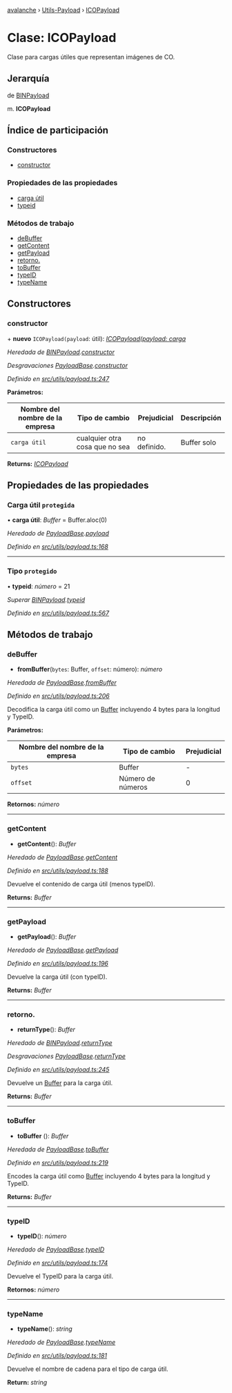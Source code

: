 [avalanche](../README.md) › [Utils-Payload](../modules/utils_payload.md) › [ICOPayload](utils_payload.icopayload.md)

# Clase: ICOPayload

Clase para cargas útiles que representan imágenes de CO.

## Jerarquía

de [BINPayload](utils_payload.binpayload.md)

m. **ICOPayload**

## Índice de participación

### Constructores

* [constructor](utils_payload.icopayload.md#constructor)

### Propiedades de las propiedades

* [carga útil](utils_payload.icopayload.md#protected-payload)
* [typeid](utils_payload.icopayload.md#protected-typeid)

### Métodos de trabajo

* [deBuffer](utils_payload.icopayload.md#frombuffer)
* [getContent](utils_payload.icopayload.md#getcontent)
* [getPayload](utils_payload.icopayload.md#getpayload)
* [retorno.](utils_payload.icopayload.md#returntype)
* [toBuffer](utils_payload.icopayload.md#tobuffer)
* [typeID](utils_payload.icopayload.md#typeid)
* [typeName](utils_payload.icopayload.md#typename)

## Constructores

### constructor

\+ **nuevo** `ICOPayload(payload`: útil): *[ICOPayload(payload: carga](utils_payload.icopayload.md)*

*Heredada de [BINPayload](utils_payload.binpayload.md).[constructor](utils_payload.binpayload.md#constructor)*

*Desgravaciones [PayloadBase](utils_payload.payloadbase.md).[constructor](utils_payload.payloadbase.md#constructor)*

*Definido en [src/utils/payload.ts:247](https://github.com/ava-labs/avalanchejs/blob/ae78dee/src/utils/payload.ts#L247)*

**Parámetros:**

| Nombre del nombre de la empresa | Tipo de cambio | Prejudicial | Descripción |
------ | ------ | ------ | ------ |
| `carga útil` | cualquier otra cosa que no sea | no definido. | Buffer solo |

**Returns:** *[ICOPayload](utils_payload.icopayload.md)*

## Propiedades de las propiedades

### Carga útil `protegida`

• **carga útil**: *Buffer* = Buffer.aloc(0)

*Heredado de [PayloadBase](utils_payload.payloadbase.md).[payload](utils_payload.payloadbase.md#protected-payload)*

*Definido en [src/utils/payload.ts:168](https://github.com/ava-labs/avalanchejs/blob/ae78dee/src/utils/payload.ts#L168)*

___

### Tipo `protegido`

• **typeid**: *número* = 21

*Superar [BINPayload](utils_payload.binpayload.md).[typeid](utils_payload.binpayload.md#protected-typeid)*

*Definido en [src/utils/payload.ts:567](https://github.com/ava-labs/avalanchejs/blob/ae78dee/src/utils/payload.ts#L567)*

## Métodos de trabajo

### deBuffer

- **fromBuffer**(`bytes`: Buffer, `offset`: número): *número*

*Heredada de [PayloadBase](utils_payload.payloadbase.md).[fromBuffer](utils_payload.payloadbase.md#frombuffer)*

*Definido en [src/utils/payload.ts:206](https://github.com/ava-labs/avalanchejs/blob/ae78dee/src/utils/payload.ts#L206)*

Decodifica la carga útil como un [Buffer](https://github.com/feross/buffer) incluyendo 4 bytes para la longitud y TypeID.

**Parámetros:**

| Nombre del nombre de la empresa | Tipo de cambio | Prejudicial |
------ | ------ | ------ |
| `bytes` | Buffer | - |
| `offset` | Número de números | 0 |

**Retornos:** *número*

___

### getContent

- **getContent**(): *Buffer*

*Heredado de [PayloadBase](utils_payload.payloadbase.md).[getContent](utils_payload.payloadbase.md#getcontent)*

*Definido en [src/utils/payload.ts:188](https://github.com/ava-labs/avalanchejs/blob/ae78dee/src/utils/payload.ts#L188)*

Devuelve el contenido de carga útil (menos typeID).

**Returns:** *Buffer*

___

### getPayload

- **getPayload**(): *Buffer*

*Heredado de [PayloadBase](utils_payload.payloadbase.md).[getPayload](utils_payload.payloadbase.md#getpayload)*

*Definido en [src/utils/payload.ts:196](https://github.com/ava-labs/avalanchejs/blob/ae78dee/src/utils/payload.ts#L196)*

Devuelve la carga útil (con typeID).

**Returns:** *Buffer*

___

### retorno.

- **returnType**(): *Buffer*

*Heredado de [BINPayload](utils_payload.binpayload.md).[returnType](utils_payload.binpayload.md#returntype)*

*Desgravaciones [PayloadBase](utils_payload.payloadbase.md).[returnType](utils_payload.payloadbase.md#abstract-returntype)*

*Definido en [src/utils/payload.ts:245](https://github.com/ava-labs/avalanchejs/blob/ae78dee/src/utils/payload.ts#L245)*

Devuelve un [Buffer](https://github.com/feross/buffer) para la carga útil.

**Returns:** *Buffer*

___

### toBuffer

- **toBuffer** (): *Buffer*

*Heredada de [PayloadBase](utils_payload.payloadbase.md).[toBuffer](utils_payload.payloadbase.md#tobuffer)*

*Definido en [src/utils/payload.ts:219](https://github.com/ava-labs/avalanchejs/blob/ae78dee/src/utils/payload.ts#L219)*

Encodes la carga útil como [Buffer](https://github.com/feross/buffer) incluyendo 4 bytes para la longitud y TypeID.

**Returns:** *Buffer*

___

### typeID

- **typeID**(): *número*

*Heredado de [PayloadBase](utils_payload.payloadbase.md).[typeID](utils_payload.payloadbase.md#typeid)*

*Definido en [src/utils/payload.ts:174](https://github.com/ava-labs/avalanchejs/blob/ae78dee/src/utils/payload.ts#L174)*

Devuelve el TypeID para la carga útil.

**Retornos:** *número*

___

### typeName

- **typeName**(): *string*

*Heredado de [PayloadBase](utils_payload.payloadbase.md).[typeName](utils_payload.payloadbase.md#typename)*

*Definido en [src/utils/payload.ts:181](https://github.com/ava-labs/avalanchejs/blob/ae78dee/src/utils/payload.ts#L181)*

Devuelve el nombre de cadena para el tipo de carga útil.

**Return:** *string*

